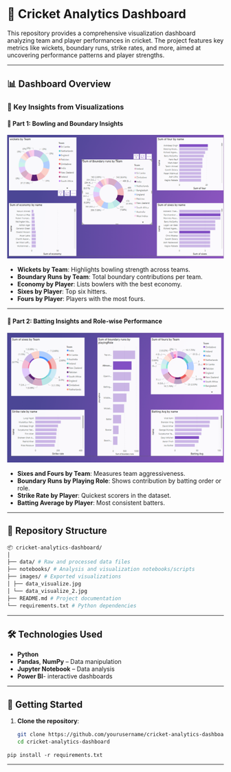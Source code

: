 # 🏏 Cricket Analytics Dashboard

This repository provides a comprehensive visualization dashboard analyzing team and player performances in cricket. The project features key metrics like wickets, boundary runs, strike rates, and more, aimed at uncovering performance patterns and player strengths.

---

## 📊 Dashboard Overview

### 🔹 Key Insights from Visualizations

#### 📌 Part 1: Bowling and Boundary Insights

![Cricket Data Visualization - Part 1](images/data_visualize.png)

- **Wickets by Team**: Highlights bowling strength across teams.
- **Boundary Runs by Team**: Total boundary contributions per team.
- **Economy by Player**: Lists bowlers with the best economy.
- **Sixes by Player**: Top six hitters.
- **Fours by Player**: Players with the most fours.

---

#### 📌 Part 2: Batting Insights and Role-wise Performance

![Cricket Data Visualization - Part 2](images/data_visualize_2.png)

- **Sixes and Fours by Team**: Measures team aggressiveness.
- **Boundary Runs by Playing Role**: Shows contribution by batting order or role.
- **Strike Rate by Player**: Quickest scorers in the dataset.
- **Batting Average by Player**: Most consistent batters.

---

## 📁 Repository Structure

``` bash
📦 cricket-analytics-dashboard/
│
├── data/ # Raw and processed data files
├── notebooks/ # Analysis and visualization notebooks/scripts
├── images/ # Exported visualizations
│ ├── data_visualize.jpg
│ └── data_visualize_2.jpg
├── README.md # Project documentation
└── requirements.txt # Python dependencies
```

---

## 🛠️ Technologies Used

- **Python**
- **Pandas**, **NumPy** – Data manipulation
- **Jupyter Notebook** – Data analysis
- **Power BI**- interactive dashboards

---

## 🚀 Getting Started

1. **Clone the repository**:
   ```bash
   git clone https://github.com/yourusername/cricket-analytics-dashboard.git
   cd cricket-analytics-dashboard
  ```
  pip install -r requirements.txt
```

---

